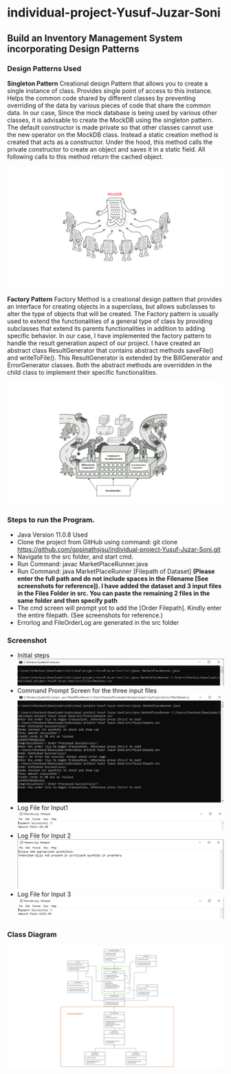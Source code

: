 # individual-project-Yusuf-Juzar-Soni
## Build an Inventory Management System incorporating Design Patterns
### Design Patterns Used
**Singleton Pattern**
Creational design Pattern that allows you to create a single instance of class. Provides single point of access to this instance. Helps the common code shared by different classes by preventing overriding of the data by various pieces of code that share the common data.
In our case, Since the mock database is being used by various other classes, it is advisable to create the MockDB using the singleton pattern. The default constructor is made private so that other classes cannot use the new operator on the MockDB class. Instead a static creation method is created that   acts as a constructor. Under the hood, this method calls the private constructor to create an object and saves it in a static field. All following calls to this method return the cached object.

![image](https://github.com/Yusuf-Juzar-Soni/Yusuf_Juzar_Soni_individual-project/blob/main/Output%20Images/Slide1.PNG)

**Factory Pattern**
Factory Method is a creational design pattern that provides an interface for creating objects in a superclass, but allows subclasses to alter the type of objects that will be created. The Factory pattern is usually used to extend the functionalities of a general type of class by providing subclasses that extend its parents functionalities in addition to adding specific behavior.
In our case, I have implemented the factory pattern to handle the result generation aspect of our project. I have created an abstract class ResultGenerator that contains abstract methods saveFile() and writeToFile(). This ResultGenerator is extended by the BillGenerator and ErrorGenerator classes. Both the abstract methods are overridden in the child class to implement their specific functionalities.

![image](https://github.com/Yusuf-Juzar-Soni/Yusuf_Juzar_Soni_individual-project/blob/main/Output%20Images/Slide2.PNG)


### Steps to run the Program.
* Java Version 11.0.8 Used
* Clone the project from GitHub using command:
 git clone https://github.com/gopinathsjsu/individual-project-Yusuf-Juzar-Soni.git
* Navigate to the src folder, and start cmd.
* Run Command:   javac MarketPlaceRunner.java
* Run Command:  java MarketPlaceRunner [Filepath of Dataset] **(Please enter the full path and do not include spaces in the Filename [See screenshots for reference]). I have added the dataset and 3 input files in the Files Folder in src. You can paste the remaining 2 files in the same folder and then specify path**
* The cmd screen will prompt yot to add the [Order Filepath]. Kindly enter the entire filepath. (See screenshots for reference.)
* Errorlog and FileOrderLog are generated in the src folder
  
### Screenshot
* Initial steps
![image](https://github.com/Yusuf-Juzar-Soni/Yusuf_Juzar_Soni_individual-project/blob/main/Output%20Images/Step1_2.PNG)
* Command Prompt Screen for the three input files
 ![image](https://github.com/Yusuf-Juzar-Soni/Yusuf_Juzar_Soni_individual-project/blob/main/Output%20Images/Screen_Capture_cmd.PNG)
* Log File for Input1
![image](https://github.com/Yusuf-Juzar-Soni/Yusuf_Juzar_Soni_individual-project/blob/main/Output%20Images/Input1.PNG)
* Log File for Input 2
 ![image](https://github.com/Yusuf-Juzar-Soni/Yusuf_Juzar_Soni_individual-project/blob/main/Output%20Images/Input2.PNG)
* Log File for Input 3 
![image](https://github.com/Yusuf-Juzar-Soni/Yusuf_Juzar_Soni_individual-project/blob/main/Output%20Images/Input3.PNG)

### Class Diagram
![image](https://github.com/Yusuf-Juzar-Soni/Yusuf_Juzar_Soni_individual-project/blob/main/Output%20Images/Class_Diagram.png)


